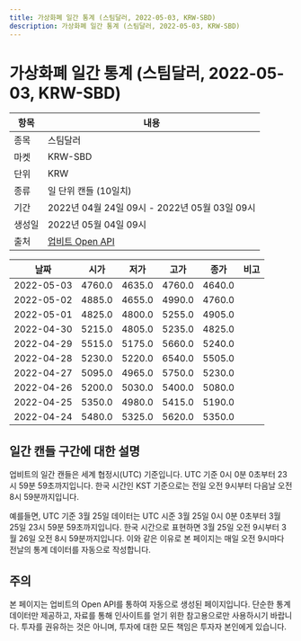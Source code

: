 ```yaml
---
title: 가상화폐 일간 통계 (스팀달러, 2022-05-03, KRW-SBD)
description: 가상화폐 일간 통계 (스팀달러, 2022-05-03, KRW-SBD)
---
```



가상화폐 일간 통계 (스팀달러, 2022-05-03, KRW-SBD)
===

|항목|내용|
|--|--|
|종목|스팀달러|
|마켓|KRW-SBD|
|단위|KRW|
|종류|일 단위 캔들 (10일치)|
|기간|2022년 04월 24일 09시 - 2022년 05월 03일 09시|
|생성일|2022년 05월 04일 09시|
|출처|[업비트 Open API](https://docs.upbit.com)|


|날짜|시가|저가|고가|종가|비고|
|--|--|--|--|--|--|
|2022-05-03|4760.0|4635.0|4760.0|4640.0|    |
|2022-05-02|4885.0|4655.0|4990.0|4760.0|    |
|2022-05-01|4825.0|4800.0|5255.0|4905.0|    |
|2022-04-30|5215.0|4805.0|5235.0|4825.0|    |
|2022-04-29|5515.0|5175.0|5660.0|5240.0|    |
|2022-04-28|5230.0|5220.0|6540.0|5505.0|    |
|2022-04-27|5095.0|4965.0|5750.0|5230.0|    |
|2022-04-26|5200.0|5030.0|5400.0|5080.0|    |
|2022-04-25|5350.0|4980.0|5415.0|5190.0|    |
|2022-04-24|5480.0|5325.0|5620.0|5350.0|    |


일간 캔들 구간에 대한 설명
---


업비트의 일간 캔들은 세계 협정시(UTC) 기준입니다. 
UTC 기준 0시 0분 0초부터 23시 59분 59초까지입니다. 
한국 시간인 KST 기준으로는 전일 오전 9시부터 다음날 오전 8시 59분까지입니다. 


예를들면, UTC 기준 3월 25일 데이터는 UTC 시준 3월 25일 0시 0분 0초부터 3월 25일 23시 59분 59초까지입니다. 
한국 시간으로 표현하면 3월 25일 오전 9시부터 3월 26일 오전 8시 59분까지입니다. 
이와 같은 이유로 본 페이지는 매일 오전 9시마다 전날의 통계 데이터를 자동으로 작성합니다. 


주의
---


본 페이지는 업비트의 Open API를 통하여 자동으로 생성된 페이지입니다. 
단순한 통계 데이터만 제공하고, 자료를 통해 인사이트를 얻기 위한 참고용으로만 사용하시기 바랍니다. 
투자를 권유하는 것은 아니며, 투자에 대한 모든 책임은 투자자 본인에게 있습니다. 
